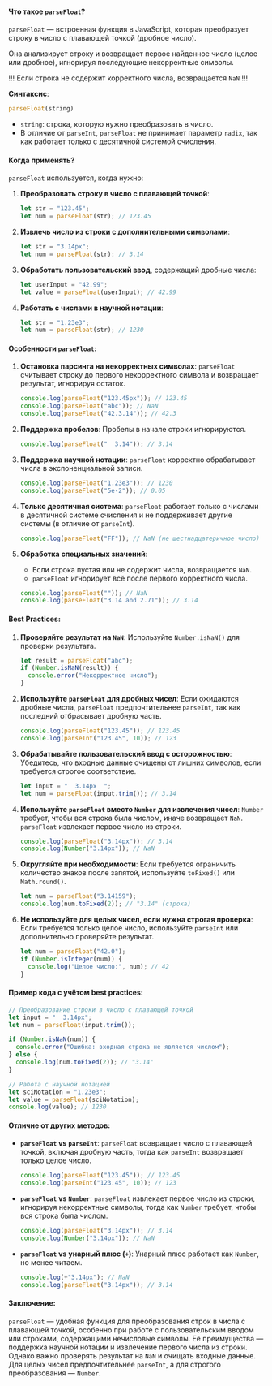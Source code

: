 #### Что такое `parseFloat`?

`parseFloat` — встроенная функция в JavaScript, которая преобразует строку в число с плавающей точкой (дробное число). 

Она анализирует строку и возвращает первое найденное число (целое или дробное), игнорируя последующие некорректные символы. 

!!! Если строка не содержит корректного числа, возвращается `NaN` !!!

**Синтаксис**:

```javascript
parseFloat(string)
```
- `string`: строка, которую нужно преобразовать в число.
- В отличие от `parseInt`, `parseFloat` не принимает параметр `radix`, так как работает только с десятичной системой счисления.

#### Когда применять?

`parseFloat` используется, когда нужно:
1. **Преобразовать строку в число с плавающей точкой**:

   ```javascript
   let str = "123.45";
   let num = parseFloat(str); // 123.45
   ```
2. **Извлечь число из строки с дополнительными символами**:

   ```javascript
   let str = "3.14px";
   let num = parseFloat(str); // 3.14
   ```
3. **Обработать пользовательский ввод**, содержащий дробные числа:

   ```javascript
   let userInput = "42.99";
   let value = parseFloat(userInput); // 42.99
   ```
4. **Работать с числами в научной нотации**:

   ```javascript
   let str = "1.23e3";
   let num = parseFloat(str); // 1230
   ```

#### Особенности `parseFloat`:

1. **Остановка парсинга на некорректных символах**:
   `parseFloat` считывает строку до первого некорректного символа и возвращает результат, игнорируя остаток.

   ```javascript
   console.log(parseFloat("123.45px")); // 123.45
   console.log(parseFloat("abc")); // NaN
   console.log(parseFloat("42.3.14")); // 42.3
   ```

2. **Поддержка пробелов**:
   Пробелы в начале строки игнорируются.

   ```javascript
   console.log(parseFloat("  3.14")); // 3.14
   ```

3. **Поддержка научной нотации**:
   `parseFloat` корректно обрабатывает числа в экспоненциальной записи.

   ```javascript
   console.log(parseFloat("1.23e3")); // 1230
   console.log(parseFloat("5e-2")); // 0.05
   ```

4. **Только десятичная система**:
   `parseFloat` работает только с числами в десятичной системе счисления и не поддерживает другие системы (в отличие от `parseInt`).

   ```javascript
   console.log(parseFloat("FF")); // NaN (не шестнадцатеричное число)
   ```

5. **Обработка специальных значений**:
   - Если строка пустая или не содержит числа, возвращается `NaN`.
   - `parseFloat` игнорирует всё после первого корректного числа.

   ```javascript
   console.log(parseFloat("")); // NaN
   console.log(parseFloat("3.14 and 2.71")); // 3.14
   ```

#### Best Practices:

1. **Проверяйте результат на `NaN`**:
   Используйте `Number.isNaN()` для проверки результата.

   ```javascript
   let result = parseFloat("abc");
   if (Number.isNaN(result)) {
     console.error("Некорректное число");
   }
   ```

2. **Используйте `parseFloat` для дробных чисел**:
   Если ожидаются дробные числа, `parseFloat` предпочтительнее `parseInt`, так как последний отбрасывает дробную часть.

   ```javascript
   console.log(parseFloat("123.45")); // 123.45
   console.log(parseInt("123.45", 10)); // 123
   ```

3. **Обрабатывайте пользовательский ввод с осторожностью**:
   Убедитесь, что входные данные очищены от лишних символов, если требуется строгое соответствие.

   ```javascript
   let input = "  3.14px  ";
   let num = parseFloat(input.trim()); // 3.14
   ```

4. **Используйте `parseFloat` вместо `Number` для извлечения чисел**:
   `Number` требует, чтобы вся строка была числом, иначе возвращает `NaN`. `parseFloat` извлекает первое число из строки.

   ```javascript
   console.log(parseFloat("3.14px")); // 3.14
   console.log(Number("3.14px")); // NaN
   ```

5. **Округляйте при необходимости**:
   Если требуется ограничить количество знаков после запятой, используйте `toFixed()` или `Math.round()`.

   ```javascript
   let num = parseFloat("3.14159");
   console.log(num.toFixed(2)); // "3.14" (строка)
   ```

6. **Не используйте для целых чисел, если нужна строгая проверка**:
   Если требуется только целое число, используйте `parseInt` или дополнительно проверяйте результат.

   ```javascript
   let num = parseFloat("42.0");
   if (Number.isInteger(num)) {
     console.log("Целое число:", num); // 42
   }
   ```

#### Пример кода с учётом best practices:

```javascript
// Преобразование строки в число с плавающей точкой
let input = "  3.14px";
let num = parseFloat(input.trim());

if (Number.isNaN(num)) {
  console.error("Ошибка: входная строка не является числом");
} else {
  console.log(num.toFixed(2)); // "3.14"
}

// Работа с научной нотацией
let sciNotation = "1.23e3";
let value = parseFloat(sciNotation);
console.log(value); // 1230
```

#### Отличие от других методов:

- **`parseFloat` vs `parseInt`**: `parseFloat` возвращает число с плавающей точкой, включая дробную часть, тогда как `parseInt` возвращает только целое число.

  ```javascript
  console.log(parseFloat("123.45")); // 123.45
  console.log(parseInt("123.45", 10)); // 123
  ```
- **`parseFloat` vs `Number`**: `parseFloat` извлекает первое число из строки, игнорируя некорректные символы, тогда как `Number` требует, чтобы вся строка была числом.

  ```javascript
  console.log(parseFloat("3.14px")); // 3.14
  console.log(Number("3.14px")); // NaN
  ```
- **`parseFloat` vs унарный плюс (`+`)**: Унарный плюс работает как `Number`, но менее читаем.

  ```javascript
  console.log(+"3.14px"); // NaN
  console.log(parseFloat("3.14px")); // 3.14
  ```

#### Заключение:

`parseFloat` — удобная функция для преобразования строк в числа с плавающей точкой, особенно при работе с пользовательским вводом или строками, содержащими нечисловые символы. Её преимущества — поддержка научной нотации и извлечение первого числа из строки. Однако важно проверять результат на `NaN` и очищать входные данные. Для целых чисел предпочтительнее `parseInt`, а для строгого преобразования — `Number`.